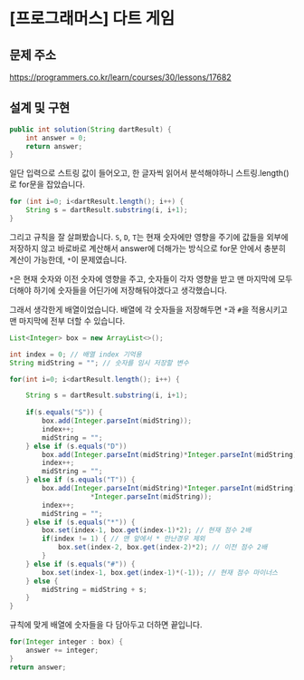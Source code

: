 # [프로그래머스] 다트 게임



## 문제 주소

https://programmers.co.kr/learn/courses/30/lessons/17682

## 설계 및 구현

```java
public int solution(String dartResult) {
    int answer = 0;
    return answer;
}
```



일단 입력으로 스트링 값이 들어오고,
한 글자씩 읽어서 분석해야하니 스트링.length()로 for문을 잡았습니다.

```java
for (int i=0; i<dartResult.length(); i++) {
    String s = dartResult.substring(i, i+1);
}
```

그리고 규칙을 잘 살펴봤습니다.
`S`, `D`, `T`는 현재 숫자에만 영향을 주기에 값들을 외부에 저장하지 않고
바로바로 계산해서 answer에 더해가는 방식으로
for문 안에서 충분히 계산이 가능한데, `*`이 문제였습니다.

`*`은 현재 숫자와 이전 숫자에 영향을 주고, 숫자들이 각자 영향을 받고 맨 마지막에 모두 더해야 하기에
숫자들을 어딘가에 저장해둬야겠다고 생각했습니다.

그래서 생각한게 배열이었습니다.
배열에 각 숫자들을 저장해두면 `*`과 `#`을 적용시키고 맨 마지막에 전부 더할 수 있습니다.

```java
List<Integer> box = new ArrayList<>();

int index = 0; // 배열 index 기억용
String midString = ""; // 숫자를 임시 저장할 변수

for(int i=0; i<dartResult.length(); i++) {

    String s = dartResult.substring(i, i+1);
    
    if(s.equals("S")) {
        box.add(Integer.parseInt(midString));
        index++;
        midString = "";
    } else if (s.equals("D")) 
        box.add(Integer.parseInt(midString)*Integer.parseInt(midString));
        index++;
        midString = "";
    } else if (s.equals("T")) {
        box.add(Integer.parseInt(midString)*Integer.parseInt(midString)
                	*Integer.parseInt(midString));
        index++;
        midString = "";
    } else if (s.equals("*")) {
        box.set(index-1, box.get(index-1)*2); // 현재 점수 2배
        if(index != 1) { // 맨 앞에서 * 만난경우 제외
            box.set(index-2, box.get(index-2)*2); // 이전 점수 2배
        }
    } else if (s.equals("#")) {
        box.set(index-1, box.get(index-1)*(-1)); // 현재 점수 마이너스
    } else {
        midString = midString + s;
    }
}
```

규칙에 맞게 배열에 숫자들을 다 담아두고 더하면 끝입니다.

```java
for(Integer integer : box) {
    answer += integer;
}
return answer;
```